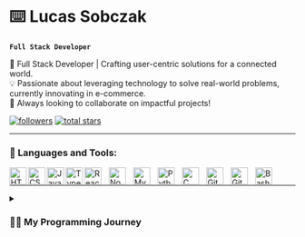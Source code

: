 # ⌨️ Lucas Sobczak

**`Full Stack Developer`**

🚀 Full Stack Developer | Crafting user-centric solutions for a connected world.</br>
💡 Passionate about leveraging technology to solve real-world problems, currently innovating in e-commerce.</br>
🌱 Always looking to collaborate on impactful projects!</br>


 <p align="left">
      <a href="https://github.com/SobczakL?tab=followers">
         <img alt="followers" title="Follow me on Github" src="https://custom-icon-badges.demolab.com/github/followers/SobczakL?color=236ad3&labelColor=1155ba&style=for-the-badge&logo=person-add&label=Follow&logoColor=white"/></a>
      <a href="https://github.com/SobczakL?tab=repositories&sort=stargazers">
         <img alt="total stars" title="Total stars on GitHub" src="https://custom-icon-badges.demolab.com/github/stars/SobczakL?color=55960c&style=for-the-badge&labelColor=488207&logo=star"/></a>
   </p>

---

### 🧰 Languages and Tools:

<img align="left" alt="HTML" width="30px" style="padding:auto;" src="https://cdn.jsdelivr.net/gh/devicons/devicon/icons/html5/html5-plain.svg" />
<img align="left" alt="CSS" width="30px" style="padding:auto;" src="https://cdn.jsdelivr.net/gh/devicons/devicon/icons/css3/css3-plain.svg" />
<img align="left" alt="JavaScript" width="30px" style="padding:auto;" src="https://cdn.jsdelivr.net/gh/devicons/devicon/icons/javascript/javascript-plain.svg" />
<img align="left" alt="Typescript" width="30px" style="padding:auto;" src="https://cdn.jsdelivr.net/gh/devicons/devicon/icons/typescript/typescript-plain.svg" />
<img align="left" alt="React" width="30px" style="padding-right:10px;" src="https://cdn.jsdelivr.net/gh/devicons/devicon/icons/react/react-original.svg" />
<img align="left" alt="NodeJS" width="30px" style="padding-right:10px;" src="https://cdn.jsdelivr.net/gh/devicons/devicon/icons/nodejs/nodejs-original.svg" />   
<img align="left" alt="MySQL" width="30px" style="padding-right:10px;" src="https://cdn.jsdelivr.net/gh/devicons/devicon/icons/mysql/mysql-original.svg" />  
<img align="left" alt="Python" width="30px" style="padding-right:10px;" src="https://cdn.jsdelivr.net/gh/devicons/devicon/icons/python/python-plain.svg" />
<img align="left" alt="C" width="30px" style="padding-right:10px;" src="https://cdn.jsdelivr.net/gh/devicons/devicon/icons/c/c-original.svg" /> 
<img align="left" alt="Git" width="30px" style="padding-right:10px;" src="https://cdn.jsdelivr.net/gh/devicons/devicon/icons/git/git-original.svg" />
<img align="left" alt="GitHub" width="30px" style="padding-right:10px;" src="https://cdn.jsdelivr.net/gh/devicons/devicon/icons/github/github-original.svg" />
<img align="left" alt="Bash" width="30px" style="padding-right:10px;" src="https://cdn.jsdelivr.net/gh/devicons/devicon/icons/bash/bash-original.svg" />
<br />

---

<details>
 <summary><h3>👨‍💻 My Programming Journey</h3></summary>
 <p>The quiet of the 2020 pandemic was when I first discovered Python. It started as a way to fill time, but I was quickly captivated by the power of programming. Building my first games and websites, I felt the unique satisfaction of creation, which set me on a path of self-directed learning, including exploring Python's OS capabilities and Harvard's CS101.</p>
 <br/>
 <p>
For a while, I didn't consider programming a viable career, mistakenly believing it required an advanced math background. But after a year of dedicated personal projects, the pull was too strong. I decided to overcome my hesitations, committing to a disciplined daily practice of coding, studying, and absorbing knowledge from every available resource.
</p>
 <br/>
 <p>
Balancing my existing career with this intense learning curve was a challenge, prompting me to join a bootcamp for focused growth. That immersive experience was pivotal, helping me overcome hurdles and build the confidence to embrace new technologies rapidly. I'm immensely proud of taking that leap; it's led to profound skill development and a wonderful sense of belonging within the tech community.
</p>
 <br/>
 <p>
This journey continues to transform me. Programming isn't just what I do; it's influenced how I think – fostering greater curiosity, sharper problem-solving, and a resilient spirit. My goal is to keep growing, learning, and eventually contribute as a leader. I eagerly anticipate the future chapters of this ongoing exploration.
</p>
</details>
